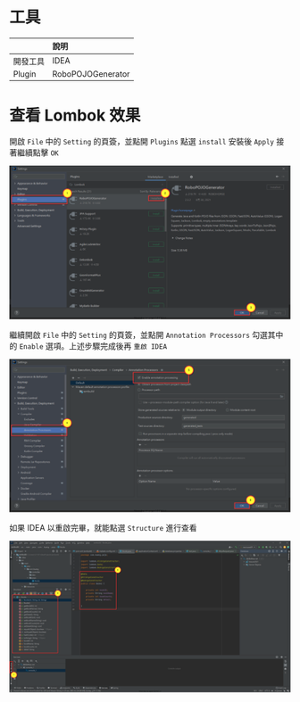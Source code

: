 # 工具

| |說明|
|:--|:--|
|開發工具 | IDEA|
|Plugin| RoboPOJOGenerator

# 查看 Lombok 效果

開啟 `File` 中的 `Setting` 的頁簽，並點開 `Plugins` 點選 `install` 安裝後 `Apply` 接著繼續點擊 `OK`

<img src="./image/01.dio.svg"/>

繼續開啟 `File` 中的 `Setting` 的頁簽，並點開 `Annotation Processors` 勾選其中的 `Enable` 選項。上述步驟完成後再 `重啟 IDEA`

<img src="./image/02.dio.svg"/>

如果 IDEA 以重啟完畢，就能點選 `Structure` 進行查看

<img src="./image/03.dio.svg"/>